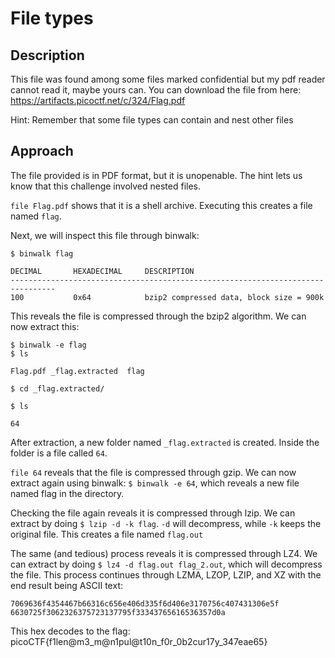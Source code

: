 # File types

## Description

This file was found among some files marked confidential but my pdf reader cannot read it, maybe yours can.
You can download the file from here: https://artifacts.picoctf.net/c/324/Flag.pdf 

Hint: Remember that some file types can contain and nest other files

## Approach

The file provided is in PDF format, but it is unopenable. The hint lets us know that this challenge involved nested files. 

`file Flag.pdf` shows that it is a shell archive. Executing this creates a file named `flag`.

Next, we will inspect this file through binwalk: 

```
$ binwalk flag

DECIMAL       HEXADECIMAL     DESCRIPTION
--------------------------------------------------------------------------------
100           0x64            bzip2 compressed data, block size = 900k
```
This reveals the file is compressed through the bzip2 algorithm. We can now extract this:

```
$ binwalk -e flag
$ ls

Flag.pdf _flag.extracted  flag 

$ cd _flag.extracted/

$ ls

64
```
After extraction, a new folder named `_flag.extracted` is created. Inside the folder is a file called `64`.

`file 64` reveals that the file is compressed through gzip. We can now extract again using binwalk: `$ binwalk -e 64`, which reveals a new file named flag in the directory.

Checking the file again reveals it is compressed through lzip. We can extract by doing `$ lzip -d -k flag`. `-d` will decompress, while `-k` keeps the original file. This creates a file named `flag.out`

The same (and tedious) process reveals it is compressed through LZ4. We can extract by doing `$ lz4 -d flag.out flag_2.out`, which will decompress the file. This process continues through LZMA, LZOP, LZIP, and XZ with the end result being ASCII text: 

`7069636f4354467b66316c656e406d335f6d406e3170756c407431306e5f
6630725f3062326375723137795f33343765616536357d0a`

This hex decodes to the flag: picoCTF{f1len@m3_m@n1pul@t10n_f0r_0b2cur17y_347eae65}
